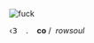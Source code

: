 <p align="center">
  
  ![fuck](https://files.catbox.moe/kv797n.jpeg)

‹𝟥    ‎ ‎ ‎ . ‎ ‎ ‎ **co**   / ‎ *rowsoul*
<!--
**angelicswirl/angelicswirl** is a ✨ _special_ ✨ repository because its `README.md` (this file) appears on your GitHub profile.

Here are some ideas to get you started:

- 🔭 I’m currently working on ...
- 🌱 I’m currently learning ...
- 👯 I’m looking to collaborate on ...
- 🤔 I’m looking for help with ...
- 💬 Ask me about ...
- 📫 How to reach me: ...
- 😄 Pronouns: ...
- ⚡ Fun fact: ...
-->

